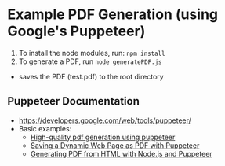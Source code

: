 # Example PDF Generation (using Google's Puppeteer)
1. To install the node modules, run:  `npm install`
1. To generate a PDF, run `node generatePDF.js`
  - saves the PDF (test.pdf) to the root directory


## Puppeteer Documentation
- https://developers.google.com/web/tools/puppeteer/
- Basic examples:
  - [High-quality pdf generation using puppeteer](https://codeburst.io/high-quality-pdf-generation-using-puppeteer-5b51e2ab231a)
  - [Saving a Dynamic Web Page as PDF with Puppeteer](https://www.initialapps.com/saving-a-dynamic-web-page-as-pdf-with-puppeteer/)
  - [Generating PDF from HTML with Node.js and Puppeteer](https://blog.risingstack.com/pdf-from-html-node-js-puppeteer/)
